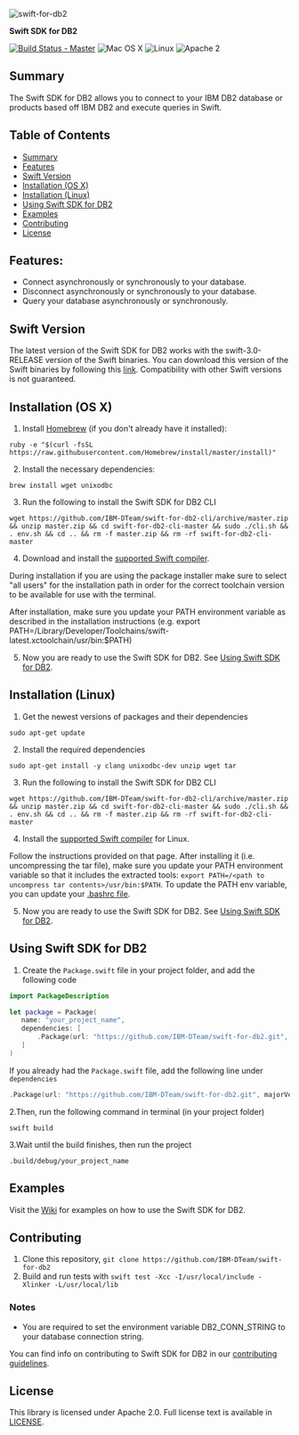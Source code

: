![swift-for-db2](https://ibm.ent.box.com/representation/file_version_100173182516/image_2048/1.png?shared_name=hjv6hjrp4hka97a8bkbtki7nahn17zf3)

**Swift SDK for DB2**

[![Build Status - Master](https://travis-ci.org/IBM-DTeam/swift-for-db2.svg?branch=master)](https://travis-ci.org/IBM-DTeam/swift-for-db2)
![Mac OS X](https://img.shields.io/badge/os-Mac%20OS%20X-green.svg?style=flat)
![Linux](https://img.shields.io/badge/os-linux-green.svg?style=flat)
![Apache 2](https://img.shields.io/badge/license-Apache2-blue.svg?style=flat)

## Summary

The Swift SDK for DB2 allows you to connect to your IBM DB2 database or products based off IBM DB2 and execute queries in Swift.

## Table of Contents
* [Summary](#summary)
* [Features](#features)
* [Swift Version](#swift-version)
* [Installation (OS X)](#installation-os-x)
* [Installation (Linux)](#installation-linux)
* [Using Swift SDK for DB2](#using-swift-sdk-for-db2)
* [Examples](#examples)
* [Contributing](#contributing)
* [License](#license)

## Features:

- Connect asynchronously or synchronously to your database.
- Disconnect asynchronously or synchronously to your database.
- Query your database asynchronously or synchronously.

## Swift Version
The latest version of the Swift SDK for DB2 works with the swift-3.0-RELEASE version of the Swift binaries. You can download this version of the Swift binaries by following this [link](https://swift.org/download/). Compatibility with other Swift versions is not guaranteed.

## Installation (OS X)

1. Install [Homebrew](http://brew.sh/) (if you don't already have it installed):

 `ruby -e "$(curl -fsSL https://raw.githubusercontent.com/Homebrew/install/master/install)"`

2. Install the necessary dependencies:

  `brew install wget unixodbc`

3. Run the following to install the Swift SDK for DB2 CLI

  `wget https://github.com/IBM-DTeam/swift-for-db2-cli/archive/master.zip && unzip master.zip && cd swift-for-db2-cli-master && sudo ./cli.sh && . env.sh && cd .. && rm -f master.zip && rm -rf swift-for-db2-cli-master`

4. Download and install the [supported Swift compiler](#swift-version).

 During installation if you are using the package installer make sure to select "all users" for the installation path in order for the correct toolchain version to be available for use with the terminal.

 After installation, make sure you update your PATH environment variable as described in the installation instructions (e.g. export PATH=/Library/Developer/Toolchains/swift-latest.xctoolchain/usr/bin:$PATH)

5. Now you are ready to use the Swift SDK for DB2. See [Using Swift SDK for DB2](#using-swift-sdk-for-db2).


## Installation (Linux)

1. Get the newest versions of packages and their dependencies

  `sudo apt-get update`

2. Install the required dependencies

  `sudo apt-get install -y clang unixodbc-dev unzip wget tar`

3. Run the following to install the Swift SDK for DB2 CLI

  `wget https://github.com/IBM-DTeam/swift-for-db2-cli/archive/master.zip && unzip master.zip && cd swift-for-db2-cli-master && sudo ./cli.sh && . env.sh && cd .. && rm -f master.zip && rm -rf swift-for-db2-cli-master`

4. Install the [supported Swift compiler](#swift-version) for Linux.

 Follow the instructions provided on that page. After installing it (i.e. uncompressing the tar file), make sure you update your PATH environment variable so that it includes the extracted tools: `export PATH=/<path to uncompress tar contents>/usr/bin:$PATH`. To update the PATH env variable, you can update your [.bashrc file](http://www.joshstaiger.org/archives/2005/07/bash_profile_vs.html).

5. Now you are ready to use the Swift SDK for DB2. See [Using Swift SDK for DB2](#using-swift-sdk-for-db2).


## Using Swift SDK for DB2
1. Create the ``` Package.swift ``` file in your project folder, and add the following code

 ```swift
import PackageDescription

let package = Package(
    name: "your_project_name",
    dependencies: [
        .Package(url: "https://github.com/IBM-DTeam/swift-for-db2.git", majorVersion: 1)
    ]
)
 ```
 If you already had the ```Package.swift``` file, add the following line under ```dependencies```

 ```swift
 .Package(url: "https://github.com/IBM-DTeam/swift-for-db2.git", majorVersion: 1)
 ```

 2.Then, run the following command in terminal (in your project folder)

 ```
 swift build
 ```

 3.Wait until the build finishes, then run the project
 ```
 .build/debug/your_project_name
 ```

## Examples
Visit the [Wiki](https://github.com/IBM-DTeam/swift-for-db2/wiki) for examples on how to use the Swift SDK for DB2.

## Contributing
1. Clone this repository, `git clone https://github.com/IBM-DTeam/swift-for-db2`
2. Build and run tests with `swift test -Xcc -I/usr/local/include -Xlinker -L/usr/local/lib`

  ### Notes
  * You are required to set the environment variable DB2_CONN_STRING to your database connection string.

You can find info on contributing to Swift SDK for DB2 in our [contributing guidelines](CONTRIBUTING.md).

## License
This library is licensed under Apache 2.0. Full license text is available in [LICENSE](LICENSE.txt).
